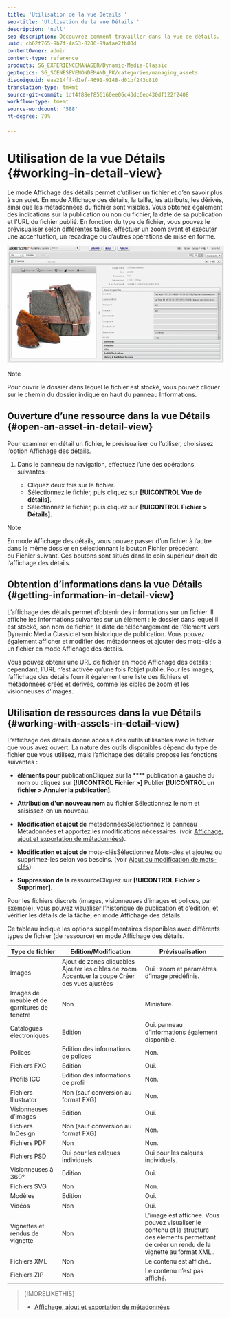 ```yaml
---
title: 'Utilisation de la vue Détails '
seo-title: 'Utilisation de la vue Détails '
description: 'null'
seo-description: Découvrez comment travailler dans la vue de détails.
uuid: cb62f765-9b7f-4a53-8206-99afae2fb80d
contentOwner: admin
content-type: reference
products: SG_EXPERIENCEMANAGER/Dynamic-Media-Classic
geptopics: SG_SCENESEVENONDEMAND_PK/categories/managing_assets
discoiquuid: eaa214ff-d1ef-4691-9148-d01bf243c810
translation-type: tm+mt
source-git-commit: 1df4f88ef856160ee06c43dc6ec430df122f2408
workflow-type: tm+mt
source-wordcount: '588'
ht-degree: 79%

---
```



# Utilisation de la vue Détails {#working-in-detail-view}

Le mode Affichage des détails permet d’utiliser un fichier et d’en savoir plus à son sujet. En mode Affichage des détails, la taille, les attributs, les dérivés, ainsi que les métadonnées du fichier sont visibles. Vous obtenez également des indications sur la publication ou non du fichier, la date de sa publication et l’URL du fichier publié. En fonction du type de fichier, vous pouvez le prévisualiser selon différentes tailles, effectuer un zoom avant et exécuter une accentuation, un recadrage ou d’autres opérations de mise en forme.

<!-- 

Comment Type: remark
Last Modified By: Rick Brough (rbrough@adobe.com)
Last Modified Date: 2018-06-14T13:52:46.623-0400

<p>as_detail_view_popup.png found in Downloads on local in folder "scene7-images"</p>

 -->

![Vue Détails](/help/assets/image_0.img.png)

>[!NOTE]
>
>Pour ouvrir le dossier dans lequel le fichier est stocké, vous pouvez cliquer sur le chemin du dossier indiqué en haut du panneau Informations.

## Ouverture d’une ressource dans la vue Détails {#open-an-asset-in-detail-view}

Pour examiner en détail un fichier, le prévisualiser ou l’utiliser, choisissez l’option Affichage des détails. 

1. Dans le panneau de navigation, effectuez l’une des opérations suivantes :

   * Cliquez deux fois sur le fichier.
   * Sélectionnez le fichier, puis cliquez sur **[!UICONTROL Vue de détails]**.
   * Sélectionnez le fichier, puis cliquez sur **[!UICONTROL Fichier > Détails]**.

>[!NOTE]
>
>En mode Affichage des détails, vous pouvez passer d’un fichier à l’autre dans le même dossier en sélectionnant le bouton Fichier précédent ou Fichier suivant. Ces boutons sont situés dans le coin supérieur droit de l’affichage des détails.

## Obtention d’informations dans la vue Détails {#getting-information-in-detail-view}

L’affichage des détails permet d’obtenir des informations sur un fichier. Il affiche les informations suivantes sur un élément : le dossier dans lequel il est stocké, son nom de fichier, la date de téléchargement de l’élément vers Dynamic Media Classic et son historique de publication. Vous pouvez également afficher et modifier des métadonnées et ajouter des mots-clés à un fichier en mode Affichage des détails.

Vous pouvez obtenir une URL de fichier en mode Affichage des détails ; cependant, l’URL n’est activée qu’une fois l’objet publié. Pour les images, l’affichage des détails fournit également une liste des fichiers et métadonnées créés et dérivés, comme les cibles de zoom et les visionneuses d’images.

## Utilisation de ressources dans la vue Détails {#working-with-assets-in-detail-view}

L’affichage des détails donne accès à des outils utilisables avec le fichier que vous avez ouvert. La nature des outils disponibles dépend du type de fichier que vous utilisez, mais l’affichage des détails propose les fonctions suivantes :

* **éléments pour**
publicationCliquez sur la  **** publication à gauche du nom ou cliquez sur  **[!UICONTROL Fichier >]** Publier  **[!UICONTROL un fichier > Annuler la publication]**.

* **Attribution d&#39;un nouveau nom au**
fichier Sélectionnez le nom et saisissez-en un nouveau.

* **Modification et ajout de**
métadonnéesSélectionnez le panneau Métadonnées et apportez les modifications nécessaires. (voir [Affichage, ajout et exportation de métadonnées](/help/viewing-adding-exporting-metadata.md)).

* **Modification et ajout de**
mots-clésSélectionnez Mots-clés et ajoutez ou supprimez-les selon vos besoins. (voir [Ajout ou modification de mots-clés](/help/viewing-adding-exporting-metadata.md)).

* **Suppression de la**
ressourceCliquez sur  **[!UICONTROL Fichier > Supprimer]**.

Pour les fichiers discrets (images, visionneuses d’images et polices, par exemple), vous pouvez visualiser l’historique de publication et d’édition, et vérifier les détails de la tâche, en mode Affichage des détails.

Ce tableau indique les options supplémentaires disponibles avec différents types de fichier (de ressource) en mode Affichage des détails.

| Type de fichier | Edition/Modification | Prévisualisation |
|--- |--- |--- |
| Images | Ajout de zones cliquables Ajouter les cibles de zoom Accentuer la coupe Créer des vues ajustées | Oui : zoom et paramètres d’image prédéfinis. |
| Images de meuble et de garnitures de fenêtre | Non | Miniature. |
| Catalogues électroniques | Edition | Oui. panneau d’informations également disponible. |
| Polices | Edition des informations de polices | Non. |
| Fichiers FXG | Edition | Oui. |
| Profils ICC | Edition des informations de profil | Non. |
| Fichiers Illustrator | Non (sauf conversion au format FXG) | Non. |
| Visionneuses d’images | Edition | Oui. |
| Fichiers InDesign | Non (sauf conversion au format FXG) | Non. |
| Fichiers PDF | Non | Non. |
| Fichiers PSD | Oui pour les calques individuels | Oui pour les calques individuels. |
| Visionneuses à 360° | Edition | Oui. |
| Fichiers SVG | Non | Non. |
| Modèles | Edition | Oui. |
| Vidéos | Non | Oui. |
| Vignettes et rendus de vignette | Non | L’image est affichée. Vous pouvez visualiser le contenu et la structure des éléments permettant de créer un rendu de la vignette au format XML.. |
| Fichiers XML | Non | Le contenu est affiché.. |
| Fichiers ZIP | Non | Le contenu n’est pas affiché. |

>[!MORELIKETHIS]
>
>* [Affichage, ajout et exportation de métadonnées](viewing-adding-exporting-metadata.md#viewing_adding_and_exporting_metadata)


